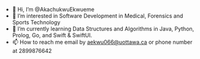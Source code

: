 - 👋 Hi, I’m @AkachukwuEkwueme
- 👀 I’m interested in Software Development in Medical, Forensics and Sports Technology
- 🌱 I’m currently learning Data Structures and Algorithms in Java, Python, Prolog, Go, and Swift & SwiftUI.
- 📫 How to reach me email by aekwu066@uottawa.ca or phone number at 2899876642

<!---
AkachukwuEkwueme/AkachukwuEkwueme is a ✨ special ✨ repository because its `README.md` (this file) appears on your GitHub profile.
You can click the Preview link to take a look at your changes.
--->
